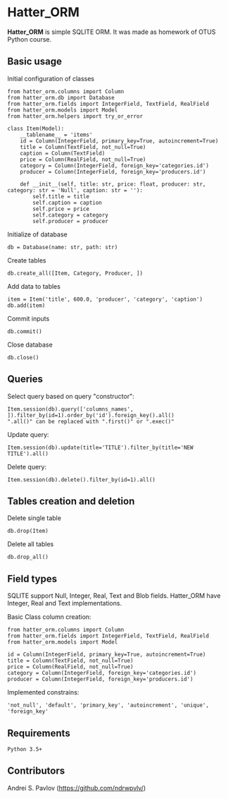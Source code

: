 # Hatter_ORM

**Hatter_ORM** is simple SQLITE ORM. It was made as homework of OTUS Python course. 


## Basic usage
Initial configuration of classes

```
from hatter_orm.columns import Column
from hatter_orm.db import Database
from hatter_orm.fields import IntegerField, TextField, RealField
from hatter_orm.models import Model
from hatter_orm.helpers import try_or_error

class Item(Model):
    __tablename__ = 'items'
    id = Column(IntegerField, primary_key=True, autoincrement=True)
    title = Column(TextField, not_null=True)
    caption = Column(TextField)
    price = Column(RealField, not_null=True)
    category = Column(IntegerField, foreign_key='categories.id')
    producer = Column(IntegerField, foreign_key='producers.id')

    def __init__(self, title: str, price: float, producer: str, category: str = 'Null', caption: str = ''):
        self.title = title
        self.caption = caption
        self.price = price
        self.category = category
        self.producer = producer
``` 
Initialize of database
```
db = Database(name: str, path: str)
```
Create tables
```
db.create_all([Item, Category, Producer, ])
```
Add data to tables
```
item = Item('title', 600.0, 'producer', 'category', 'caption')
db.add(item)
```
Commit inputs
```
db.commit()
```
Close database
```
db.close()
```
## Queries
Select query based on query "constructor":
```
Item.session(db).query(['columns_names', ]).filter_by(id=1).order_by('id').foreign_key().all()
".all()" can be replaced with ".first()" or ".exec()"
```
Update query:
```
Item.session(db).update(title='TITLE').filter_by(title='NEW TITLE').all()
```
Delete query:
```
Item.session(db).delete().filter_by(id=1).all()
```
## Tables creation and deletion
Delete single table
```
db.drop(Item)
```
Delete all tables
```
db.drop_all()
```

## Field types
SQLITE support Null, Integer, Real, Text and Blob fields. Hatter_ORM have Integer, Real and Text implementations.

Basic Class column creation:
```
from hatter_orm.columns import Column
from hatter_orm.fields import IntegerField, TextField, RealField
from hatter_orm.models import Model

id = Column(IntegerField, primary_key=True, autoincrement=True)
title = Column(TextField, not_null=True)
price = Column(RealField, not_null=True)
category = Column(IntegerField, foreign_key='categories.id')
producer = Column(IntegerField, foreign_key='producers.id')
```
Implemented constrains:
```
'not_null', 'default', 'primary_key', 'autoincrement', 'unique', 'foreign_key'
```

## Requirements
```
Python 3.5+
```


## Contributors
Andrei S. Pavlov (https://github.com/ndrwpvlv/)
